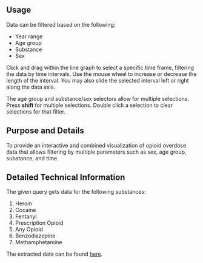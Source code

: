 ## Usage

Data can be filtered based on the following:

- Year range
- Age group
- Substance
- Sex

Click and drag within the line graph to select a specific time frame, filtering the data by time intervals. Use the mouse wheel to increase or decrease the length of the interval. You may also slide the selected interval left or right along the data axis.

The age group and substance/sex selectors allow for multiple selections. Press **shift** for multiple selections. Double click a selection to clear selections for that filter.

## Purpose and Details

To provide an interactive and combined visualization of opioid overdose data that allows filtering by multiple parameters such as sex, age group, substance, and time.

## Detailed Technical Information

The given query gets data for the following substances:

1. Heroin
2. Cocaine
3. Fentanyl
4. Prescription Opioid
5. Any Opioid
6. Benzodiazepine
7. Methamphetamine

The extracted data can be found [here](assets/generated/visualization4/data.csv).
